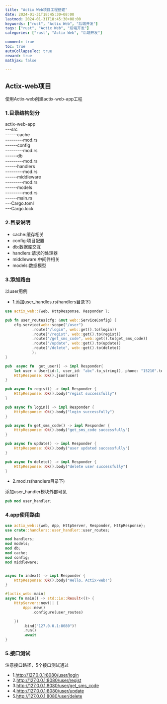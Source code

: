 ```yaml
---
title: "Actix Web项目工程搭建"
date: 2024-01-31T18:45:30+08:00
lastmod: 2024-01-31T18:45:30+08:00
keywords: ["rust", "Actix Web", "后端开发"]
tags: ["rust", "Actix Web", "后端开发"]
categories: ["rust", "Actix Web", "后端开发"]

comment: true
toc: true
autoCollapseToc: true
reward: true
mathjax: false

---
```


<!--more-->

## Actix-web项目

使用Actix-web创建actix-web-app工程
### 1.目录结构划分

actix-web-app \
---src \
------cache \
---------mod.rs \
------config \
---------mod.rs \
------db \
---------mod.rs \
------handlers \
---------mod.rs \
------middleware \
---------mod.rs \
------models \
---------mod.rs \
------main.rs \
---Cargo.toml \
---Cargo.lock 

### 2.目录说明
* cache:缓存相关
* config:项目配置
* db:数据库交互
* handlers:请求的处理器
* middleware:中间件相关
* models:数据模型

### 3.添加路由

以user用例

* 1.添加user_handles.rs(handlers目录下)

```rust
use actix_web::{web, HttpResponse, Responder };

pub fn user_routes(cfg: &mut web::ServiceConfig) {
    cfg.service(web::scope("/user")
            .route("/login", web::get().to(login))
            .route("/regist", web::get().to(regist))
            .route("/get_sms_code", web::get().to(get_sms_code))
            .route("/update", web::get().to(update))
            .route("/delete", web::get().to(delete))
            );
}

pub  async fn  get_user() -> impl Responder{
    let user = User{id:1, user_id: "abc".to_string(), phone: "15210".to_string(), age: 10, name:"ksnowlv".to_string(), token:"aaaa".to_string(), sms_code:"123456".to_string()};
    HttpResponse::Ok().json(user)
}

pub async fn regist() -> impl Responder {
    HttpResponse::Ok().body("regist successfully")
}

pub async fn login() -> impl Responder {
    HttpResponse::Ok().body("login successfully")
}

pub async fn get_sms_code() -> impl Responder {
    HttpResponse::Ok().body("get_sms_code successfully")
}

pub async fn update() -> impl Responder {
    HttpResponse::Ok().body("user updated successfully")
}

pub async fn delete() -> impl Responder {
    HttpResponse::Ok().body("delete user successfully")
}
```

* 2.mod.rs(handlers目录下)

添加user_handler模块外部可见

```rust
pub mod user_handler;
```

### 4.app使用路由

```rust
use actix_web::{web, App, HttpServer, Responder, HttpResponse};
use crate::handlers::user_handler::user_routes;

mod handlers;
mod models;
mod db;
mod cache;
mod config;
mod middleware;


async fn index() -> impl Responder {
    HttpResponse::Ok().body("Hello, Actix-web!")
}

#[actix_web::main]
async fn main() -> std::io::Result<()> {
    HttpServer::new(|| {
        App::new()
            .configure(user_routes)

    })
        .bind("127.0.0.1:8080")?
        .run()
        .await
}
```


### 5.接口测试
注意接口路径，5个接口测试通过

* 1.http://127.0.0.1:8080/user/login
* 2.http://127.0.0.1:8080/user/regist
* 3.http://127.0.0.1:8080/user/get_sms_code
* 4.http://127.0.0.1:8080/user/update
* 5.http://127.0.0.1:8080/user/delete


